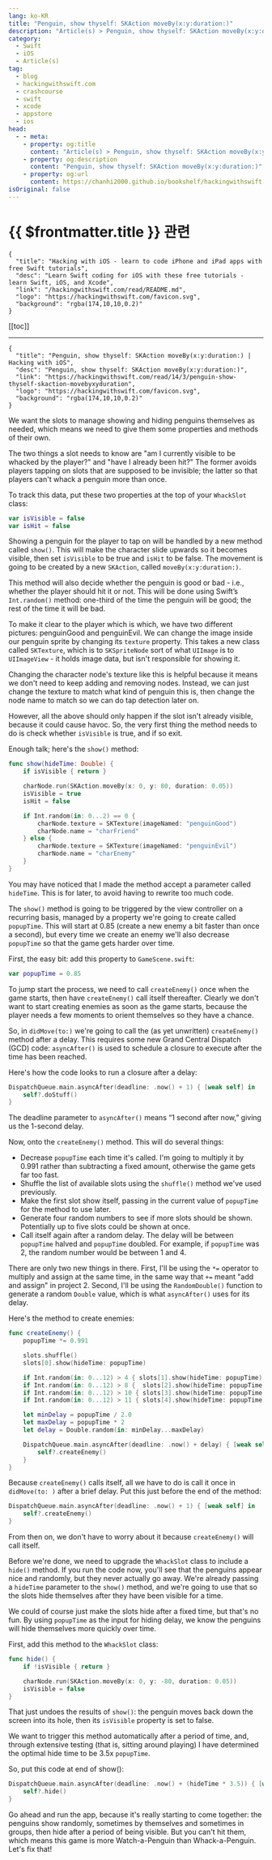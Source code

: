 ```yaml
---
lang: ko-KR
title: "Penguin, show thyself: SKAction moveBy(x:y:duration:)"
description: "Article(s) > Penguin, show thyself: SKAction moveBy(x:y:duration:)"
category:
  - Swift
  - iOS
  - Article(s)
tag: 
  - blog
  - hackingwithswift.com
  - crashcourse
  - swift
  - xcode
  - appstore
  - ios  
head:
  - - meta:
    - property: og:title
      content: "Article(s) > Penguin, show thyself: SKAction moveBy(x:y:duration:)"
    - property: og:description
      content: "Penguin, show thyself: SKAction moveBy(x:y:duration:)"
    - property: og:url
      content: https://chanhi2000.github.io/bookshelf/hackingwithswift.com/read/14/03-penguin-show-thyself-skaction-movebyxyduration.html
isOriginal: false
---
```


# {{ $frontmatter.title }} 관련

```component VPCard
{
  "title": "Hacking with iOS - learn to code iPhone and iPad apps with free Swift tutorials",
  "desc": "Learn Swift coding for iOS with these free tutorials - learn Swift, iOS, and Xcode",
  "link": "/hackingwithswift.com/read/README.md",
  "logo": "https://hackingwithswift.com/favicon.svg",
  "background": "rgba(174,10,10,0.2)"
}
```

[[toc]]

---

```component VPCard
{
  "title": "Penguin, show thyself: SKAction moveBy(x:y:duration:) | Hacking with iOS",
  "desc": "Penguin, show thyself: SKAction moveBy(x:y:duration:)",
  "link": "https://hackingwithswift.com/read/14/3/penguin-show-thyself-skaction-movebyxyduration",
  "logo": "https://hackingwithswift.com/favicon.svg",
  "background": "rgba(174,10,10,0.2)"
}
```

<VidStack src="youtube/uVr0NqS2QrI" />

We want the slots to manage showing and hiding penguins themselves as needed, which means we need to give them some properties and methods of their own.

The two things a slot needs to know are "am I currently visible to be whacked by the player?" and "have I already been hit?" The former avoids players tapping on slots that are supposed to be invisible; the latter so that players can't whack a penguin more than once.

To track this data, put these two properties at the top of your `WhackSlot` class:

```swift
var isVisible = false
var isHit = false
```

Showing a penguin for the player to tap on will be handled by a new method called `show()`. This will make the character slide upwards so it becomes visible, then set `isVisible` to be true and `isHit` to be false. The movement is going to be created by a new `SKAction`, called `moveBy(x:y:duration:)`.

This method will also decide whether the penguin is good or bad - i.e., whether the player should hit it or not. This will be done using Swift’s `Int.random()` method: one-third of the time the penguin will be good; the rest of the time it will be bad.

To make it clear to the player which is which, we have two different pictures: penguinGood and penguinEvil. We can change the image inside our penguin sprite by changing its `texture` property. This takes a new class called `SKTexture`, which is to `SKSpriteNode` sort of what `UIImage` is to `UIImageView` - it holds image data, but isn't responsible for showing it.

Changing the character node's texture like this is helpful because it means we don't need to keep adding and removing nodes. Instead, we can just change the texture to match what kind of penguin this is, then change the node name to match so we can do tap detection later on.

However, all the above should only happen if the slot isn't already visible, because it could cause havoc. So, the very first thing the method needs to do is check whether `isVisible` is true, and if so exit.

Enough talk; here's the `show()` method:

```swift
func show(hideTime: Double) {
    if isVisible { return }

    charNode.run(SKAction.moveBy(x: 0, y: 80, duration: 0.05))
    isVisible = true
    isHit = false

    if Int.random(in: 0...2) == 0 {
        charNode.texture = SKTexture(imageNamed: "penguinGood")
        charNode.name = "charFriend"
    } else {
        charNode.texture = SKTexture(imageNamed: "penguinEvil")
        charNode.name = "charEnemy"
    }
}
```

You may have noticed that I made the method accept a parameter called `hideTime`. This is for later, to avoid having to rewrite too much code.

The `show()` method is going to be triggered by the view controller on a recurring basis, managed by a property we're going to create called `popupTime`. This will start at 0.85 (create a new enemy a bit faster than once a second), but every time we create an enemy we'll also decrease `popupTime` so that the game gets harder over time.

First, the easy bit: add this property to <VPIcon icon="fa-brands fa-swift"/>`GameScene.swift`:

```swift
var popupTime = 0.85
```

To jump start the process, we need to call `createEnemy()` once when the game starts, then have `createEnemy()` call itself thereafter. Clearly we don't want to start creating enemies as soon as the game starts, because the player needs a few moments to orient themselves so they have a chance.

So, in `didMove(to:)` we're going to call the (as yet unwritten) `createEnemy()` method after a delay. This requires some new Grand Central Dispatch (GCD) code: `asyncAfter()` is used to schedule a closure to execute after the time has been reached.

Here's how the code looks to run a closure after a delay:

```swift
DispatchQueue.main.asyncAfter(deadline: .now() + 1) { [weak self] in
    self?.doStuff()
}
```

The deadline parameter to `asyncAfter()` means “1 second after now,” giving us the 1-second delay.

Now, onto the `createEnemy()` method. This will do several things:

- Decrease `popupTime` each time it's called. I'm going to multiply it by 0.991 rather than subtracting a fixed amount, otherwise the game gets far too fast.
- Shuffle the list of available slots using the `shuffle()` method we've used previously.
- Make the first slot show itself, passing in the current value of `popupTime` for the method to use later.
- Generate four random numbers to see if more slots should be shown. Potentially up to five slots could be shown at once.
- Call itself again after a random delay. The delay will be between `popupTime` halved and `popupTime` doubled. For example, if `popupTime` was 2, the random number would be between 1 and 4.

There are only two new things in there. First, I'll be using the `*=` operator to multiply and assign at the same time, in the same way that `+=` meant "add and assign" in project 2. Second, I'll be using the `RandomDouble()` function to generate a random `Double` value, which is what `asyncAfter()` uses for its delay.

Here's the method to create enemies:

```swift
func createEnemy() {
    popupTime *= 0.991

    slots.shuffle()
    slots[0].show(hideTime: popupTime)

    if Int.random(in: 0...12) > 4 { slots[1].show(hideTime: popupTime) }
    if Int.random(in: 0...12) > 8 {  slots[2].show(hideTime: popupTime) }
    if Int.random(in: 0...12) > 10 { slots[3].show(hideTime: popupTime) }
    if Int.random(in: 0...12) > 11 { slots[4].show(hideTime: popupTime)  }

    let minDelay = popupTime / 2.0
    let maxDelay = popupTime * 2
    let delay = Double.random(in: minDelay...maxDelay)

    DispatchQueue.main.asyncAfter(deadline: .now() + delay) { [weak self] in
        self?.createEnemy()
    }
}
```

Because `createEnemy()` calls itself, all we have to do is call it once in `didMove(to: )` after a brief delay. Put this just before the end of the method:

```swift
DispatchQueue.main.asyncAfter(deadline: .now() + 1) { [weak self] in
    self?.createEnemy()
}
```

From then on, we don't have to worry about it because `createEnemy()` will call itself.

Before we're done, we need to upgrade the `WhackSlot` class to include a `hide()` method. If you run the code now, you'll see that the penguins appear nice and randomly, but they never actually go away. We're already passing a `hideTime` parameter to the `show()` method, and we're going to use that so the slots hide themselves after they have been visible for a time.

We could of course just make the slots hide after a fixed time, but that's no fun. By using `popupTime` as the input for hiding delay, we know the penguins will hide themselves more quickly over time.

First, add this method to the `WhackSlot` class:

```swift
func hide() {
    if !isVisible { return }

    charNode.run(SKAction.moveBy(x: 0, y: -80, duration: 0.05))
    isVisible = false
}
```

That just undoes the results of `show()`: the penguin moves back down the screen into its hole, then its `isVisible` property is set to false.

We want to trigger this method automatically after a period of time, and, through extensive testing (that is, sitting around playing) I have determined the optimal hide time to be 3.5x `popupTime`.

So, put this code at end of show():

```swift
DispatchQueue.main.asyncAfter(deadline: .now() + (hideTime * 3.5)) { [weak self] in
    self?.hide()
}
```

Go ahead and run the app, because it's really starting to come together: the penguins show randomly, sometimes by themselves and sometimes in groups, then hide after a period of being visible. But you can't hit them, which means this game is more Watch-a-Penguin than Whack-a-Penguin. Let's fix that!

